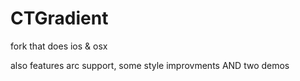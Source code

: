 CTGradient
==========

fork that does ios &amp; osx

also features arc support, some style improvments AND two demos 
